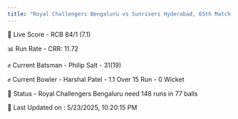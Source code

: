 ```yaml
---
title: "Royal Challengers Bengaluru vs Sunrisers Hyderabad, 65th Match - Live Cricket Score"
---
```


🔴 Live Score - RCB 84/1 (7.1)  

📊 Run Rate - CRR: 11.72  

✊ Current Batsman - Philip Salt - 31(19)  

✊ Current Bowler - Harshal Patel - 1.1 Over 15 Run - 0 Wicket  

📑 Status - Royal Challengers Bengaluru need 148 runs in 77 balls

📝 Last Updated on : 5/23/2025, 10:20:15 PM  

